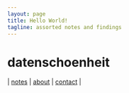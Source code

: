 ```yaml
---
layout: page
title: Hello World!
tagline: assorted notes and findings
---
```

# datenschoenheit

|  [notes](./notes/)  |  [about]()  |  [contact]()  |